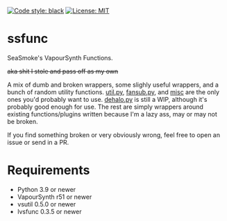 
<a href="https://github.com/psf/black"><img alt="Code style: black" src="https://img.shields.io/badge/code%20style-black-000000.svg"></a>
<a href="https://github.com/psf/black/blob/master/LICENSE"><img alt="License: MIT" src="https://black.readthedocs.io/en/stable/_static/license.svg"></a>
</p>

# ssfunc
SeaSmoke's VapourSynth Functions.

~~aka shit I stole and pass off as my own~~

A mix of dumb and broken wrappers, some slighly useful wrappers, and a bunch of random utility functions. [util.py](https://github.com/notSeaSmoke/ssfunc/blob/master/ssfunc/util.py), [fansub.py](https://github.com/notSeaSmoke/ssfunc/blob/master/ssfunc/fansub.py), and [misc](https://github.com/notSeaSmoke/ssfunc/blob/master/ssfunc/misc.py) are the only ones you'd probably want to use. [dehalo.py](https://github.com/notSeaSmoke/ssfunc/blob/master/ssfunc/dehalo.py) is still a WIP, although it's probably good enough for use. The rest are simply wrappers around existing functions/plugins written because I'm a lazy ass, may or may not be broken.

If you find something broken or very obviously wrong, feel free to open an issue or send in a PR. 

# Requirements
* Python 3.9 or newer
* VapourSynth r51 or newer
* vsutil 0.5.0 or newer
* lvsfunc 0.3.5 or newer